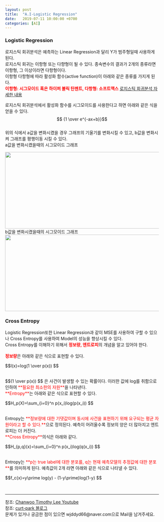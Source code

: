 ```yaml
---
layout: post
title:  "A.I-Logistic Regression"
date:   2019-07-11 10:00:00 +0700
categories: [AI]
---
```


### Logistic Regression
<script type="text/javascript" src="https://cdn.mathjax.org/mathjax/latest/MathJax.js?config=TeX-AMS_HTML"></script>

로지스틱 회귀분석은 예측하는 Linear Regression과 달리 Y가 범주형일때 사용하게 된다.  
로지스틱 회귀는 이항형 또는 다향형이 될 수 있다. 종속변수의 결과가 2개의 종류라면 이항형, 그 이상이라면 다항형이다.  
이항형 다항형에 따라 활성화 함수(active function)이 아래와 같은 종류를 가지게 된다.  
<span style ="color: red">**이항형: 시그모이드 혹은 하이퍼 볼릭 탄젠트, 다항형: 소프트맥스**</span>
<a href="https://wjddyd66.github.io/r/2019/06/17/Regression.html">로지스틱 회귀분석 자세한 내용</a><br>

로지스틱 회귀분석에서 활성화 함수를 시그모이드를 사용한다고 하면 아래와 같은 식을 얻을 수 있다.  
<span> $$ {1 \over e^{-ax+b}}$$ </span><br>
위의 식에서 a값을 변화시켰을 경우 그래프의 기울기를 변화시킬 수 있고, b값을 변화시켜 그래프를 평행이동 시킬 수 있다.  
a값을 변화시켰을때의 시그모이드 그래프  
<div><img src="https://raw.githubusercontent.com/wjddyd66/wjddyd66.github.io/master/static/img/AI/5.png" height="250" width="600" /></div>
b값을 변화시켰을때의 시그모이드 그래프  
<div><img src="https://raw.githubusercontent.com/wjddyd66/wjddyd66.github.io/master/static/img/AI/6.png" height="250" width="600" /></div>

### Cross Entropy
Logistic Regression또한 Linear Regression과 같이 MSE를 사용하여 구할 수 있으나 Cross Entropy를 사용하여 Model의 성능을 향상시킬 수 있다.  
Cross Entropy를 이해하기 위해서 <span style ="color: red">**정보량, 엔트로피**</span>의 개념을 알고 있어야 한다.  
<br>
<span style ="color: red">**정보량**</span>은 아래와 같은 식으로 표현할 수 있다.  
<p>$$I(x)=log(1 \over p(x)) $$ </p><br>
<span>$$(1 \over p(x)) $$ </span>은 사건이 발생할 수 있는 확률이다.  
이러한 값에 log를 취함으로 인하여 <span style ="color: red">**필요한 최소한의 자원**</span>을 나타낸다.  
<br>
<span style ="color: red">**Entropy**</span>는 아래와 같은 식으로 표현할 수 있다.  
<p>$$H_p(X)=\sum_{i=0}^n  p(x_i)log(p(x_i)) $$ </p><br>
Entropy는 <span style ="color: red">**정보량에 대한 기댓값이며 동시에 사건을 표현하기 위해 요구되는 평균 자원이라고 할 수 있다.**</span>으로 정의된다.  
예측이 어려울수록 정보의 양은 더 많아지고 엔트로피는 더 커진다.  
<br>
<span style ="color: red">**Cross Entropy**</span>의식은 아래와 같다.  
<p>$$H_{p,q}(x)=\sum_{i=0}^n  p(x_i)log(q(x_i)) $$ </p><br>
Entropy는 <span style ="color: red">**p는 true label에 대한 분포를, q는 현재 예측모델의 추정값에 대한 분포**</span>를 의미하게 된다.  
예측값이 2개 라면 아래와 같은 식으로 나타낼 수 있다.  
<p>$$f_c(x)=y\prime log(y) - (1-y\prime)log(1-y) $$ </p><br>

<hr>
참조: <a href="https://www.youtube.com/watch?v=kHLqMsN7yao&list=PL1H8jIvbSo1q6PIzsWQeCLinUj_oPkLjc&index=23">Chanwoo Timothy Lee Youtube</a> <br>
참조: <a href="https://curt-park.github.io/2018-09-19/loss-cross-entropy/">curt-park 블로그</a> <br>
문제가 있거나 궁금한 점이 있으면 wjddyd66@naver.com으로  Mail을 남겨주세요.